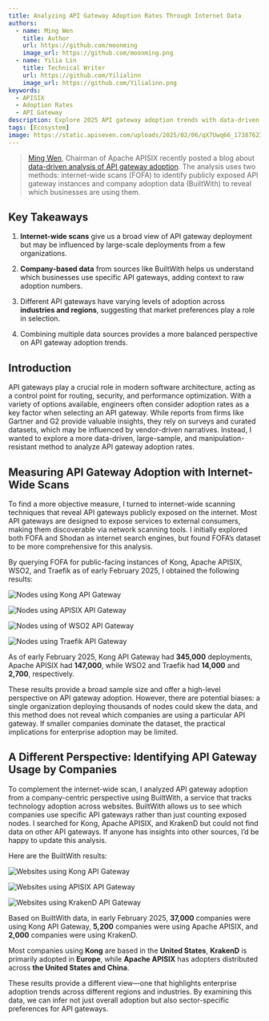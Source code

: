```yaml
---
title: Analyzing API Gateway Adoption Rates Through Internet Data
authors:
  - name: Ming Wen
    title: Author
    url: https://github.com/moonming
    image_url: https://github.com/moonming.png
  - name: Yilia Lin
    title: Technical Writer
    url: https://github.com/Yilialinn
    image_url: https://github.com/Yilialinn.png
keywords:
  - APISIX
  - Adoption Rates
  - API Gateway
description: Explore 2025 API gateway adoption trends with data-driven insights on Kong, APISIX, and Traefik. Learn how companies and regions shape API gateway usage.
tags: [Ecosystem]
image: https://static.apiseven.com/uploads/2025/02/06/qX7Uwq66_1738762325395.png
---
```


<head>
    <link rel="canonical" href="https://www.linkedin.com/pulse/analyzing-api-gateway-adoption-rates-through-internet-ming-wen-prync/?trackingId=e7XGKblnQF%2BVlG5FDouG%2Fg%3D%3D" />
</head>

> [Ming Wen](https://www.linkedin.com/in/ming-wen-api7/), Chairman of Apache APISIX recently posted a blog about [data-driven analysis of API gateway adoption](https://www.linkedin.com/posts/ming-wen-api7_apigateway-kong-apisix-activity-7292899936659021824-7KrU/?utm_source=share&utm_medium=member_desktop). The analysis uses two methods: internet-wide scans (FOFA) to identify publicly exposed API gateway instances and company adoption data (BuiltWith) to reveal which businesses are using them.
<!--truncate-->

## Key Takeaways

1. **Internet-wide scans** give us a broad view of API gateway deployment but may be influenced by large-scale deployments from a few organizations.

2. **Company-based data** from sources like BuiltWith helps us understand which businesses use specific API gateways, adding context to raw adoption numbers.

3. Different API gateways have varying levels of adoption across **industries and regions**, suggesting that market preferences play a role in selection.

4. Combining multiple data sources provides a more balanced perspective on API gateway adoption trends.

## Introduction

API gateways play a crucial role in modern software architecture, acting as a control point for routing, security, and performance optimization. With a variety of options available, engineers often consider adoption rates as a key factor when selecting an API gateway. While reports from firms like Gartner and G2 provide valuable insights, they rely on surveys and curated datasets, which may be influenced by vendor-driven narratives. Instead, I wanted to explore a more data-driven, large-sample, and manipulation-resistant method to analyze API gateway adoption rates.

## Measuring API Gateway Adoption with Internet-Wide Scans

To find a more objective measure, I turned to internet-wide scanning techniques that reveal API gateways publicly exposed on the internet. Most API gateways are designed to expose services to external consumers, making them discoverable via network scanning tools. I initially explored both FOFA and Shodan as internet search engines, but found FOFA’s dataset to be more comprehensive for this analysis.

By querying FOFA for public-facing instances of Kong, Apache APISIX, WSO2, and Traefik as of early February 2025, I obtained the following results:

![Nodes using Kong API Gateway](https://static.apiseven.com/uploads/2025/02/06/FTPivIkZ_nodes-using-kong-api-gateway.png)

![Nodes using APISIX API Gateway](https://static.apiseven.com/uploads/2025/02/06/DTRZsW0F_nodes-using-apisix-api-gateway.png)

![Nodes using of WSO2 API Gateway](https://static.apiseven.com/uploads/2025/02/06/0TZnI0iW_nodes-using-wso2-api-gateway.png)

![Nodes using Traefik API Gateway](https://static.apiseven.com/uploads/2025/02/06/UujJSm8z_nodes-using-traefik-api-gateway.png)

As of early February 2025, Kong API Gateway had **345,000** deployments, Apache APISIX had **147,000**, while WSO2 and Traefik had **14,000** and **2,700**, respectively.

These results provide a broad sample size and offer a high-level perspective on API gateway adoption. However, there are potential biases: a single organization deploying thousands of nodes could skew the data, and this method does not reveal which companies are using a particular API gateway. If smaller companies dominate the dataset, the practical implications for enterprise adoption may be limited.

## A Different Perspective: Identifying API Gateway Usage by Companies

To complement the internet-wide scan, I analyzed API gateway adoption from a company-centric perspective using BuiltWith, a service that tracks technology adoption across websites. BuiltWith allows us to see which companies use specific API gateways rather than just counting exposed nodes. I searched for Kong, Apache APISIX, and KrakenD but could not find data on other API gateways. If anyone has insights into other sources, I’d be happy to update this analysis.

Here are the BuiltWith results:

![Websites using Kong API Gateway](https://static.apiseven.com/uploads/2025/02/06/hxhkPZsj_websites-using-kong-api-gateway.png)

![Websites using APISIX API Gateway](https://static.apiseven.com/uploads/2025/02/06/wnSMOa8f_websites-using-apisix-api-gateway.png)

![Websites using KrakenD API Gateway](https://static.apiseven.com/uploads/2025/02/06/pwC3zOJa_websites-using-krakend-api-gateway.png)

Based on BuiltWith data, in early February 2025, **37,000** companies were using Kong API Gateway, **5,200** companies were using Apache APISIX, and **2,000** companies were using KrakenD.

Most companies using **Kong** are based in the **United States**, **KrakenD** is primarily adopted in **Europe**, while **Apache APISIX** has adopters distributed across **the United States and China**.

These results provide a different view—one that highlights enterprise adoption trends across different regions and industries. By examining this data, we can infer not just overall adoption but also sector-specific preferences for API gateways.

